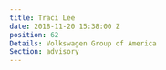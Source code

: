```yaml
---
title: Traci Lee
date: 2018-11-20 15:38:00 Z
position: 62
Details: Volkswagen Group of America
Section: advisory
---
```


